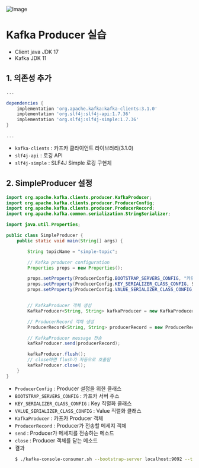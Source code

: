 ![Image](https://github.com/user-attachments/assets/44775098-769e-4d9c-9f2e-66d54322dc8f)

# Kafka Producer 실습
- Client java JDK 17
- Kafka JDK 11

## 1. 의존성 추가
```gradle
...

dependencies {
    implementation 'org.apache.kafka:kafka-clients:3.1.0'
    implementation 'org.slf4j:slf4j-api:1.7.36'
    implementation 'org.slf4j:slf4j-simple:1.7.36'
}

...
```
-  `kafka-clients` : 카프카 클라이언트 라이브러리(3.1.0)
-  `slf4j-api` : 로깅 API
-  `slf4j-simple` : SLF4J Simple 로깅 구현체

## 2. SimpleProducer 설정
```java
import org.apache.kafka.clients.producer.KafkaProducer;
import org.apache.kafka.clients.producer.ProducerConfig;
import org.apache.kafka.clients.producer.ProducerRecord;
import org.apache.kafka.common.serialization.StringSerializer;

import java.util.Properties;

public class SimpleProducer {
    public static void main(String[] args) {

        String topicName = "simple-topic";

        // Kafka producer configuration
        Properties props = new Properties();

        props.setProperty(ProducerConfig.BOOTSTRAP_SERVERS_CONFIG, "카프카 서버 주소");
        props.setProperty(ProducerConfig.KEY_SERIALIZER_CLASS_CONFIG, StringSerializer.class.getName());
        props.setProperty(ProducerConfig.VALUE_SERIALIZER_CLASS_CONFIG, StringSerializer.class.getName());


        // KafkaProducer 객체 생성
        KafkaProducer<String, String> kafkaProducer = new KafkaProducer<String, String>(props);

        // ProducerRecord 객체 생성
        ProducerRecord<String, String> producerRecord = new ProducerRecord<>(topicName, "hello world");

        // KafkaProducer message 전송
        kafkaProducer.send(producerRecord);

        kafkaProducer.flush();
        // close하면 flush가 자동으로 호출됨
        kafkaProducer.close();
    }
}
```
- `ProducerConfig` : Producer 설정을 위한 클래스
- `BOOTSTRAP_SERVERS_CONFIG` : 카프카 서버 주소
- `KEY_SERIALIZER_CLASS_CONFIG` : Key 직렬화 클래스
- `VALUE_SERIALIZER_CLASS_CONFIG` : Value 직렬화 클래스
- `KafkaProducer` : 카프카 Producer 객체
- `ProducerRecord` : Producer가 전송할 메세지 객체
- `send` : Producer가 메세지를 전송하는 메소드
- `close` : Producer 객체를 닫는 메소드
- 결과
    ``` bash
    $ ./kafka-console-consumer.sh --bootstrap-server localhost:9092 --topic simple-topic --from-beginning
    ```